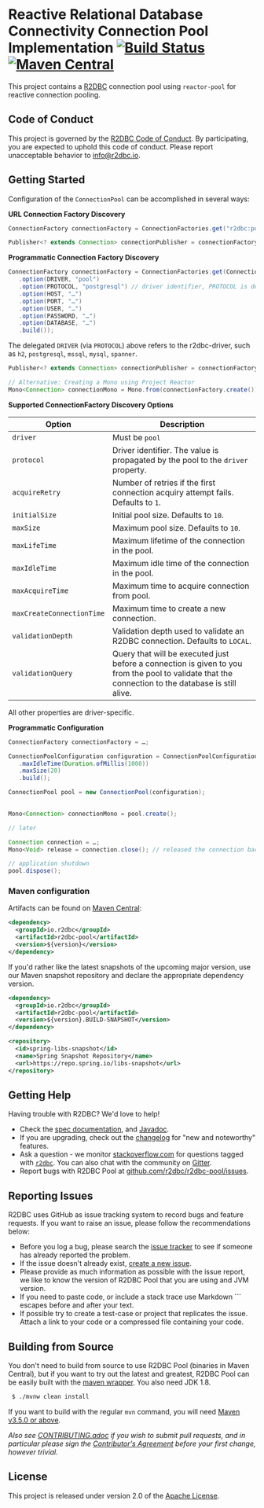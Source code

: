 # Reactive Relational Database Connectivity Connection Pool Implementation [![Build Status](https://travis-ci.org/r2dbc/r2dbc-pool.svg?branch=main)](https://travis-ci.org/r2dbc/r2dbc-pool) [![Maven Central](https://maven-badges.herokuapp.com/maven-central/io.r2dbc/r2dbc-pool/badge.svg)](https://maven-badges.herokuapp.com/maven-central/io.r2dbc/r2dbc-pool)

This project contains a [R2DBC][r] connection pool using `reactor-pool` for reactive connection pooling.

[r]: https://github.com/r2dbc/r2dbc-spi

## Code of Conduct

This project is governed by the [R2DBC Code of Conduct](https://github.com/r2dbc/.github/blob/main/CODE_OF_CONDUCT.adoc). By participating, you are expected to uphold this code of conduct. Please report unacceptable behavior to [info@r2dbc.io](mailto:info@r2dbc.io).

## Getting Started

Configuration of the `ConnectionPool` can be accomplished in several ways:

**URL Connection Factory Discovery**

```java
ConnectionFactory connectionFactory = ConnectionFactories.get("r2dbc:pool:<my-driver>://<host>:<port>/<database>[?maxIdleTime=PT60S[&…]");

Publisher<? extends Connection> connectionPublisher = connectionFactory.create();
```

**Programmatic Connection Factory Discovery**

```java
ConnectionFactory connectionFactory = ConnectionFactories.get(ConnectionFactoryOptions.builder()
   .option(DRIVER, "pool")
   .option(PROTOCOL, "postgresql") // driver identifier, PROTOCOL is delegated as DRIVER by the pool.
   .option(HOST, "…")
   .option(PORT, "…") 
   .option(USER, "…")
   .option(PASSWORD, "…")
   .option(DATABASE, "…")
   .build());
```

The delegated `DRIVER` (via `PROTOCOL`) above refers to the r2dbc-driver, such as `h2`, `postgresql`, `mssql`, `mysql`, `spanner`.

```java
Publisher<? extends Connection> connectionPublisher = connectionFactory.create();

// Alternative: Creating a Mono using Project Reactor
Mono<Connection> connectionMono = Mono.from(connectionFactory.create());
```

**Supported ConnectionFactory Discovery Options**

| Option                    | Description
| ------                    | -----------
| `driver`                  | Must be `pool`
| `protocol`                | Driver identifier. The value is propagated by the pool to the `driver` property.
| `acquireRetry`            | Number of retries if the first connection acquiry attempt fails. Defaults to `1`.
| `initialSize`             | Initial pool size. Defaults to `10`.
| `maxSize`                 | Maximum pool size. Defaults to `10`.
| `maxLifeTime`             | Maximum lifetime of the connection in the pool.
| `maxIdleTime`             | Maximum idle time of the connection in the pool.
| `maxAcquireTime`          | Maximum time to acquire connection from pool.
| `maxCreateConnectionTime` | Maximum time to create a new connection.
| `validationDepth`         | Validation depth used to validate an R2DBC connection. Defaults to `LOCAL`.
| `validationQuery`         | Query that will be executed just before a connection is given to you from the pool to validate that the connection to the database is still alive.

All other properties are driver-specific.

**Programmatic Configuration**

```java
ConnectionFactory connectionFactory = …;

ConnectionPoolConfiguration configuration = ConnectionPoolConfiguration.builder(connectionFactory)
   .maxIdleTime(Duration.ofMillis(1000))
   .maxSize(20)
   .build();

ConnectionPool pool = new ConnectionPool(configuration);
 

Mono<Connection> connectionMono = pool.create();

// later

Connection connection = …;
Mono<Void> release = connection.close(); // released the connection back to the pool

// application shutdown
pool.dispose();
```

### Maven configuration

Artifacts can be found on [Maven Central](https://search.maven.org/search?q=r2dbc-pool):

```xml
<dependency>
  <groupId>io.r2dbc</groupId>
  <artifactId>r2dbc-pool</artifactId>
  <version>${version}</version>
</dependency>
```

If you'd rather like the latest snapshots of the upcoming major version, use our Maven snapshot repository and declare the appropriate dependency version.

```xml
<dependency>
  <groupId>io.r2dbc</groupId>
  <artifactId>r2dbc-pool</artifactId>
  <version>${version}.BUILD-SNAPSHOT</version>
</dependency>

<repository>
  <id>spring-libs-snapshot</id>
  <name>Spring Snapshot Repository</name>
  <url>https://repo.spring.io/libs-snapshot</url>
</repository>
```

## Getting Help

Having trouble with R2DBC? We'd love to help!

* Check the [spec documentation](https://r2dbc.io/spec/0.8.1.RELEASE/spec/html/), and [Javadoc](https://r2dbc.io/spec/0.8.1.RELEASE/api/).
* If you are upgrading, check out the [changelog](https://r2dbc.io/spec/0.8.1.RELEASE/CHANGELOG.txt) for "new and noteworthy" features.
* Ask a question - we monitor [stackoverflow.com](https://stackoverflow.com) for questions
  tagged with [`r2dbc`](https://stackoverflow.com/tags/r2dbc). 
  You can also chat with the community on [Gitter](https://gitter.im/r2dbc/r2dbc).
* Report bugs with R2DBC Pool at [github.com/r2dbc/r2dbc-pool/issues](https://github.com/r2dbc/r2dbc-pool/issues).

## Reporting Issues

R2DBC uses GitHub as issue tracking system to record bugs and feature requests. 
If you want to raise an issue, please follow the recommendations below:

* Before you log a bug, please search the [issue tracker](https://github.com/r2dbc/r2dbc-pool/issues) to see if someone has already reported the problem.
* If the issue doesn't already exist, [create a new issue](https://github.com/r2dbc/r2dbc-pool/issues/new).
* Please provide as much information as possible with the issue report, we like to know the version of R2DBC Pool that you are using and JVM version.
* If you need to paste code, or include a stack trace use Markdown ``` escapes before and after your text.
* If possible try to create a test-case or project that replicates the issue. 
Attach a link to your code or a compressed file containing your code.

## Building from Source

You don't need to build from source to use R2DBC Pool (binaries in Maven Central), but if you want to try out the latest and greatest, R2DBC Pool can be easily built with the
[maven wrapper](https://github.com/takari/maven-wrapper). You also need JDK 1.8.

```bash
 $ ./mvnw clean install
```

If you want to build with the regular `mvn` command, you will need [Maven v3.5.0 or above](https://maven.apache.org/run-maven/index.html).

_Also see [CONTRIBUTING.adoc](https://github.com/r2dbc/.github/blob/main/CONTRIBUTING.adoc) if you wish to submit pull requests, and in particular please sign the [Contributor's Agreement](https://cla.pivotal.io/sign/reactor) before your first change, however trivial._

## License
This project is released under version 2.0 of the [Apache License][l].

[l]: https://www.apache.org/licenses/LICENSE-2.0
